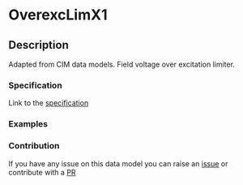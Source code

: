 # OverexcLimX1

## Description 

Adapted from CIM data models. Field voltage over excitation limiter.
### Specification

Link to the [specification](https://smart-data-models.github.io/dataModel.EnergyCIM/OverexcLimX1/doc/spec.md)
### Examples
### Contribution

 If you have any issue on this data model you can raise an [issue](https://github.com/smart-data-models/dataModel.EnergyCIM/issues)  or contribute with a [PR](https://github.com/smart-data-models/dataModel.EnergyCIM/pulls)